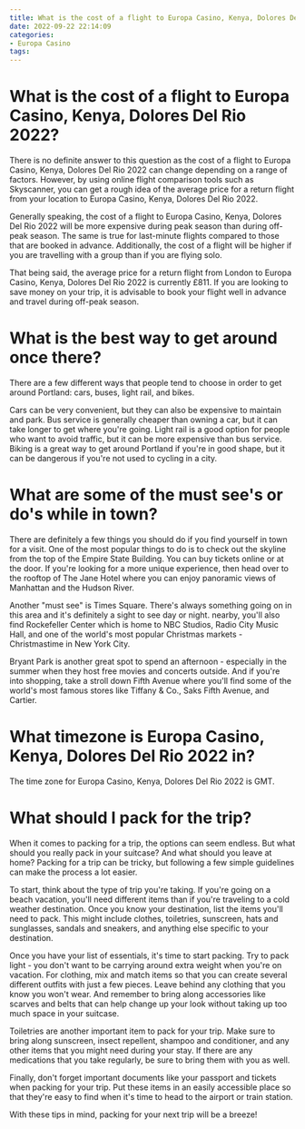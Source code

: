 ```yaml
---
title: What is the cost of a flight to Europa Casino, Kenya, Dolores Del Rio 2022
date: 2022-09-22 22:14:09
categories:
- Europa Casino
tags:
---
```



#  What is the cost of a flight to Europa Casino, Kenya, Dolores Del Rio 2022?

There is no definite answer to this question as the cost of a flight to Europa Casino, Kenya, Dolores Del Rio 2022 can change depending on a range of factors. However, by using online flight comparison tools such as Skyscanner, you can get a rough idea of the average price for a return flight from your location to Europa Casino, Kenya, Dolores Del Rio 2022.

Generally speaking, the cost of a flight to Europa Casino, Kenya, Dolores Del Rio 2022 will be more expensive during peak season than during off-peak season. The same is true for last-minute flights compared to those that are booked in advance. Additionally, the cost of a flight will be higher if you are travelling with a group than if you are flying solo.

That being said, the average price for a return flight from London to Europa Casino, Kenya, Dolores Del Rio 2022 is currently £811. If you are looking to save money on your trip, it is advisable to book your flight well in advance and travel during off-peak season.

#  What is the best way to get around once there?

There are a few different ways that people tend to choose in order to get around Portland: cars, buses, light rail, and bikes.

Cars can be very convenient, but they can also be expensive to maintain and park. Bus service is generally cheaper than owning a car, but it can take longer to get where you're going. Light rail is a good option for people who want to avoid traffic, but it can be more expensive than bus service. Biking is a great way to get around Portland if you're in good shape, but it can be dangerous if you're not used to cycling in a city.

#  What are some of the must see's or do's while in town?

There are definitely a few things you should do if you find yourself in town for a visit. One of the most popular things to do is to check out the skyline from the top of the Empire State Building. You can buy tickets online or at the door. If you're looking for a more unique experience, then head over to the rooftop of The Jane Hotel where you can enjoy panoramic views of Manhattan and the Hudson River.

Another "must see" is Times Square. There's always something going on in this area and it's definitely a sight to see day or night. nearby, you'll also find Rockefeller Center which is home to NBC Studios, Radio City Music Hall, and one of the world's most popular Christmas markets - Christmastime in New York City.

 Bryant Park is another great spot to spend an afternoon - especially in the summer when they host free movies and concerts outside. And if you're into shopping, take a stroll down Fifth Avenue where you'll find some of the world's most famous stores like Tiffany & Co., Saks Fifth Avenue, and Cartier.

#  What timezone is Europa Casino, Kenya, Dolores Del Rio 2022 in?

The time zone for Europa Casino, Kenya, Dolores Del Rio 2022 is GMT.

#  What should I pack for the trip?

When it comes to packing for a trip, the options can seem endless. But what should you really pack in your suitcase? And what should you leave at home? Packing for a trip can be tricky, but following a few simple guidelines can make the process a lot easier.

To start, think about the type of trip you're taking. If you're going on a beach vacation, you'll need different items than if you're traveling to a cold weather destination. Once you know your destination, list the items you'll need to pack. This might include clothes, toiletries, sunscreen, hats and sunglasses, sandals and sneakers, and anything else specific to your destination.

Once you have your list of essentials, it's time to start packing. Try to pack light - you don't want to be carrying around extra weight when you're on vacation. For clothing, mix and match items so that you can create several different outfits with just a few pieces. Leave behind any clothing that you know you won't wear. And remember to bring along accessories like scarves and belts that can help change up your look without taking up too much space in your suitcase.

Toiletries are another important item to pack for your trip. Make sure to bring along sunscreen, insect repellent, shampoo and conditioner, and any other items that you might need during your stay. If there are any medications that you take regularly, be sure to bring them with you as well.

Finally, don't forget important documents like your passport and tickets when packing for your trip. Put these items in an easily accessible place so that they're easy to find when it's time to head to the airport or train station.

With these tips in mind, packing for your next trip will be a breeze!